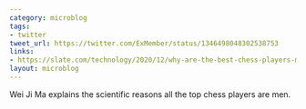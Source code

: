 ```yaml
---
category: microblog
tags:
- twitter
tweet_url: https://twitter.com/ExMember/status/1346498048302538753
links:
- https://slate.com/technology/2020/12/why-are-the-best-chess-players-men.html
layout: microblog
---
```

Wei Ji Ma explains the scientific reasons all the top chess players are men.
